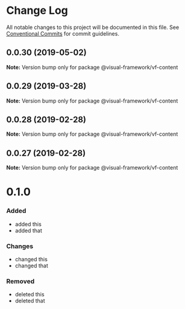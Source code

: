 # Change Log

All notable changes to this project will be documented in this file.
See [Conventional Commits](https://conventionalcommits.org) for commit guidelines.

## 0.0.30 (2019-05-02)

**Note:** Version bump only for package @visual-framework/vf-content





## 0.0.29 (2019-03-28)

**Note:** Version bump only for package @visual-framework/vf-content





## 0.0.28 (2019-02-28)

**Note:** Version bump only for package @visual-framework/vf-content





## 0.0.27 (2019-02-28)

**Note:** Version bump only for package @visual-framework/vf-content





# 0.1.0

### Added
- added this
- added that

### Changes

- changed this
- changed that

### Removed

- deleted this
- deleted that
